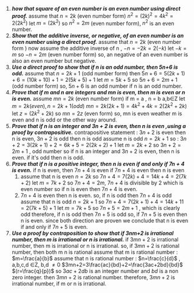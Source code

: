 1. ***how that square of an even number is an even number using direct proof.*** 
	assume that $n=2k$ (even number form)
	$n^2=(2k)^2=4k^2=2(2k^2)$ 
	let $m=(2k^2)$ 
	so $n^2=2m$ (even number form), $n^2$ is an even number.
2. ***Show that the additive inverse, or negative, of an even number is an even
	number using a direct proof.***
	assume that $n=2k$ (even number form )
	now assume the additive inverse of n , $-n=-2k=2(-k)$ 
	let $-k=m$ 
	so $-n=2m$ (even number form)
	so, an negative of an even number is also an even number but negative.
3. ***Use a direct proof to show that if n is an odd number, then 5n+6 is odd.***
	assume that $n=2k+1$ (odd number form)
	then $5n+6=5(2k+1)+6=(10k+10)+1=2(5k+5)+1$ 
	let $m=5k+5$ 
	so $5n+6=2m+1$ (odd number form)
	so, $5n+6$ is an odd number if n is an odd number.
4. ***Prove that if m and n are integers and mn is even, then m is even or n is even.***
	assume $mn=2k$ (even number form)
	if m = a , n = b     a,b∈Z
	let $m=2k(even),n=2k+1(odd)$ 
	$mn=2k(2k+1)=4k^2+4k=2(2k^2+2k)$ 
	let $z=(2k^2+2k)$ 
	so $mn=2z$ (even form)
	so, mn is even weather m is even and n is odd or the other way around.
5. ***Prove that if n is an integer and 3n + 2 is even, then n is even ,using a proof
	by contrapositive.***
	contrapositive statement :
	$3n+2$ is even then n is even, $3n+2$ is odd then n is odd
	assume n is odd $n=2k+1$ 
	so : $3n+2=3(2k+1)+2=6k+5=2(2k+2)+1$
	let $m=2k+2$ 
	so $3n+2=2m+1$ , odd number
	so if n is an integer and $3n+2$ is even, then n is even. if it's odd then n is odd.
6. ***Prove that if n is a positive integer, then n is even if and only if 7n + 4 is even.***
	if n is even, then $7n+4$ is even
	if $7n+4$ is even then n is even
	 1. assume that  n is even $n=2k$ 
		so $7n+4=7(2k)+4=14k+4=2(7k+2)$
		let $m=7k+2$ 
		so $7n+4=2m$, $7n+4$ is divisible by 2 which is even number 
		so if n is even then $7n+4$ is even.
	2. $7n+4$ is even then n is even. so, if n is odd then $7n+4$ is odd
		assume that n is odd $n=2k+1$ 
		so $7n+4=7(2k+1)+4=14k+11=2(7k+5)+1$
		let $m=7k+5$ 
		so $7n+5=2m+1$ , which is clearly odd
		therefore, if n is odd then $7n+5$ is odd
		so, if $7n+5$ is even then n is even.
	since both direction are proven we conclude that n is even if and only if $7n+5$ is even.
7. ***Use a proof by contraposition to show that if 3nm+2 is irrational number, then
	m is irrational or n is irrational.***
	if $3mn+2$ is irrational number, then m is irrational or n is irrational. so, if $3mn+2$ is rational number, then both m n is rational
	assume that m is rational number : $m=\frac{a}{b}$ 
	assume that n is rational number :  $n=\frac{c}{d}$   , a,b,c,d ∈Z, b,d $\neq 0$ 
	$3mn+2=3\frac{ac}{bd}+2=\frac{3ac+2bd}{bd}$  $(r=\frac{q}{p})$
	so $3ac+2db$ is an integer number and $bd$ is a non zero integer. then $3mn+2$ is rational number.
	therefore, $3mn+2$ is irrational number, if m or n is irrational.